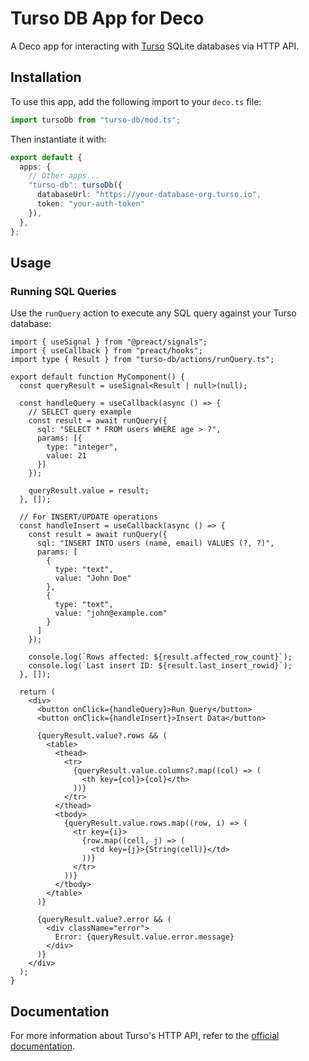 # Turso DB App for Deco

A Deco app for interacting with [Turso](https://turso.tech/) SQLite databases via HTTP API.

## Installation

To use this app, add the following import to your `deco.ts` file:

```ts
import tursoDb from "turso-db/mod.ts";
```

Then instantiate it with:

```ts
export default {
  apps: {
    // Other apps...
    "turso-db": tursoDb({
      databaseUrl: "https://your-database-org.turso.io",
      token: "your-auth-token"
    }),
  },
};
```

## Usage

### Running SQL Queries

Use the `runQuery` action to execute any SQL query against your Turso database:

```tsx
import { useSignal } from "@preact/signals";
import { useCallback } from "preact/hooks";
import type { Result } from "turso-db/actions/runQuery.ts";

export default function MyComponent() {
  const queryResult = useSignal<Result | null>(null);
  
  const handleQuery = useCallback(async () => {
    // SELECT query example
    const result = await runQuery({
      sql: "SELECT * FROM users WHERE age > ?",
      params: [{
        type: "integer",
        value: 21
      }]
    });
    
    queryResult.value = result;
  }, []);
  
  // For INSERT/UPDATE operations
  const handleInsert = useCallback(async () => {
    const result = await runQuery({
      sql: "INSERT INTO users (name, email) VALUES (?, ?)",
      params: [
        {
          type: "text",
          value: "John Doe"
        },
        {
          type: "text",
          value: "john@example.com"
        }
      ]
    });
    
    console.log(`Rows affected: ${result.affected_row_count}`);
    console.log(`Last insert ID: ${result.last_insert_rowid}`);
  }, []);
  
  return (
    <div>
      <button onClick={handleQuery}>Run Query</button>
      <button onClick={handleInsert}>Insert Data</button>
      
      {queryResult.value?.rows && (
        <table>
          <thead>
            <tr>
              {queryResult.value.columns?.map((col) => (
                <th key={col}>{col}</th>
              ))}
            </tr>
          </thead>
          <tbody>
            {queryResult.value.rows.map((row, i) => (
              <tr key={i}>
                {row.map((cell, j) => (
                  <td key={j}>{String(cell)}</td>
                ))}
              </tr>
            ))}
          </tbody>
        </table>
      )}
      
      {queryResult.value?.error && (
        <div className="error">
          Error: {queryResult.value.error.message}
        </div>
      )}
    </div>
  );
}
```

## Documentation

For more information about Turso's HTTP API, refer to the [official documentation](https://docs.turso.tech/api/http). 